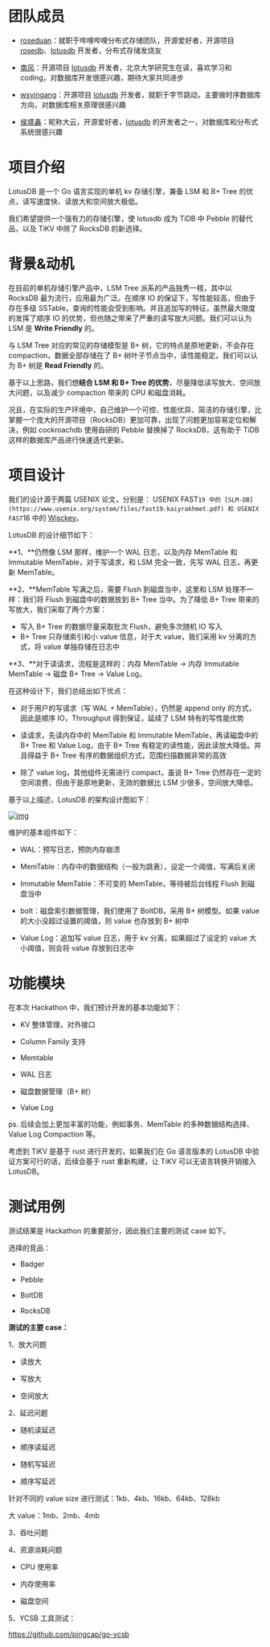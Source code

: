 # 团队成员

- [roseduan](https://github.com/roseduan)：就职于哔哩哔哩分布式存储团队，开源爱好者，开源项目 [rosedb](https://github.com/flower-corp/rosedb)、[lotusdb](https://github.com/flower-corp/lotusdb) 开发者，分布式存储发烧友
- [南风](https://github.com/yzy-github)：开源项目 [lotusdb](https://github.com/flower-corp/lotusdb) 开发者，北京大学研究生在读，喜欢学习和 coding，对数据库开发很感兴趣，期待大家共同进步

- [wsyingang](https://github.com/wsyingang)：开源项目 [lotusdb](https://github.com/flower-corp/lotusdb) 开发者，就职于字节跳动，主要做时序数据库方向，对数据库相关原理很感兴趣
- [侯盛鑫](https://github.com/EAHITechnology)：昵称大云，开源爱好者，[lotusdb](https://github.com/flower-corp/lotusdb) 的开发者之一，对数据库和分布式系统很感兴趣

# 项目介绍

LotusDB 是一个 Go 语言实现的单机 kv 存储引擎，兼备 LSM 和 B+ Tree 的优点，读写速度快、读放大和空间放大极低。

我们希望提供一个强有力的存储引擎，使 lotusdb 成为 TiDB 中 Pebble 的替代品，以及 TiKV 中除了 RocksDB 的新选择。

# 背景&动机

在目前的单机存储引擎产品中，LSM Tree 派系的产品独秀一枝，其中以 RocksDB 最为流行，应用最为广泛。在顺序 IO 的保证下，写性能较高，但由于存在多级 SSTable，查询的性能会受到影响。并且追加写的特征，虽然最大限度的发挥了顺序 IO 的优势，但也随之带来了严重的读写放大问题。我们可以认为 LSM 是 **Write Friendly** 的。

与 LSM Tree 对应的常见的存储模型是 B+ 树，它的特点是原地更新，不会存在 compaction，数据全部存储在了 B+ 树叶子节点当中，读性能稳定。我们可以认为 B+ 树是 **Read Friendly** 的。

基于以上思路，我们想**结合 LSM 和 B+ Tree 的优势**，尽量降低读写放大、空间放大问题，以及减少 compaction 带来的 CPU 和磁盘消耗。

况且，在实际的生产环境中，自己维护一个可控、性能优异、简洁的存储引擎，比掌握一个庞大的开源项目（RocksDB）更加可靠，出现了问题更加容易定位和解决，例如 cockroachdb 使用自研的 Pebble 替换掉了 RocksDB，这有助于 TiDB 这样的数据库产品进行快速迭代更新。

# 项目设计

我们的设计源于两篇 USENIX 论文，分别是： USENIX FAST`19 中的 [SLM-DB](https://www.usenix.org/system/files/fast19-kaiyrakhmet.pdf) 和 USENIX FAST`16 中的 [Wisckey](https://www.usenix.org/system/files/conference/fast16/fast16-papers-lu.pdf)。

LotusDB 的设计细节如下：

**1、**仍然像 LSM 那样，维护一个 WAL 日志，以及内存 MemTable 和 Immutable MemTable，对于写请求，和 LSM 完全一致，先写 WAL 日志，再更新 MemTable。

**2、**MemTable 写满之后，需要 Flush 到磁盘当中，这里和 LSM 处理不一样：我们将 Flush 到磁盘中的数据放到 B+ Tree 当中。为了降低 B+ Tree 带来的写放大，我们采取了两个方案：

- 写入 B+ Tree 的数据尽量采取批次 Flush，避免多次随机 IO 写入
- B+ Tree 只存储索引和小 value 信息，对于大 value，我们采用 kv 分离的方式，将 value 单独存储在日志中

**3、**对于读请求，流程是这样的：内存 MemTable -> 内存 Immutable MemTable -> 磁盘 B+ Tree -> Value Log。



在这种设计下，我们总结出如下优点：

- 对于用户的写请求（写 WAL + MemTable），仍然是 append only 的方式，因此是顺序 IO，Throughput 得到保证，延续了 LSM 特有的写性能优势
- 读请求，先读内存中的 MemTable 和 Immutable MemTable，再读磁盘中的 B+ Tree 和 Value Log，由于 B+ Tree 有稳定的读性能，因此读放大降低。并且得益于 B+ Tree 有序的数据组织方式，范围扫描数据非常的高效

- 除了 value log，其他组件无需进行 compact，虽说 B+ Tree 仍然存在一定的空间浪费，但由于是原地更新，无效的数据比 LSM 少很多，空间放大降低。

基于以上描述，LotusDB 的架构设计图如下：

[![img](https://camo.githubusercontent.com/305b57cb3c30ebed2ed485c4a5bc77baf5ef71bd22fa616ccc91bc97045a3159/68747470733a2f2f63646e2e6e6c61726b2e636f6d2f79757175652f302f323032312f706e672f31323932353934302f313633393239303834313433362d30313732353262612d303765392d343939312d623064302d3065613334386235343533382e706e67)](https://camo.githubusercontent.com/305b57cb3c30ebed2ed485c4a5bc77baf5ef71bd22fa616ccc91bc97045a3159/68747470733a2f2f63646e2e6e6c61726b2e636f6d2f79757175652f302f323032312f706e672f31323932353934302f313633393239303834313433362d30313732353262612d303765392d343939312d623064302d3065613334386235343533382e706e67)

维护的基本组件如下：

- WAL：预写日志，预防内存崩溃
- MemTable：内存中的数据结构（一般为跳表），设定一个阈值，写满后关闭

- Immutable MemTable：不可变的 MemTable，等待被后台线程 Flush 到磁盘当中
- bolt：磁盘索引数据管理，我们使用了 BoltDB，采用 B+ 树模型。如果 value 的大小没超过设置的阈值，则 value 也存放到 B+ 树中

- Value Log：追加写 value 日志，用于 kv 分离，如果超过了设定的 value 大小阈值，则会将 value 存放到日志中

# 功能模块

在本次 Hackathon 中，我们预计开发的基本功能如下：

-  KV 整体管理，对外接口
-  Column Family 支持

-  Memtable
-  WAL 日志

-  磁盘数据管理（B+ 树）
- Value Log

ps. 后续会加上更加丰富的功能，例如事务、MemTable 的多种数据结构选择、Value Log Compaction 等。

考虑到 TiKV 是基于 rust 进行开发的，如果我们在 Go 语言版本的 LotusDB 中验证方案可行的话，后续会基于 rust 重新构建，让 TiKV 可以无语言转换开销接入 LotusDB。 

# 测试用例

测试结果是 Hackathon 的重要部分，因此我们主要的测试 case 如下。

选择的竞品：

- Badger
- Pebble

- BoltDB
- RocksDB

**测试的主要 case：**

1、放大问题

- 读放大
- 写放大

- 空间放大

2、延迟问题

- 随机读延迟
- 顺序读延迟

- 随机写延迟
- 顺序写延迟

针对不同的 value size 进行测试：1kb、4kb、16kb、64kb、128kb

大 value：1mb、2mb、4mb

3、吞吐问题

4、资源消耗问题

- CPU 使用率
- 内存使用率

- 磁盘空间

5、YCSB 工具测试：

https://github.com/pingcap/go-ycsb

